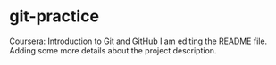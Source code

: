 # git-practice
Coursera: Introduction to Git and GitHub
I am editing the README file. Adding some more details about the project description.
